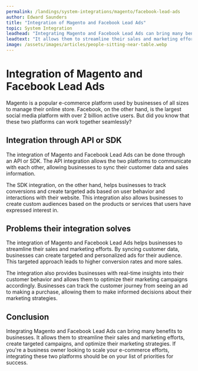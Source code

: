 ```yaml
---
permalink: /landings/system-integrations/magento/facebook-lead-ads
author: Edward Saunders
title: "Integration of Magento and Facebook Lead Ads"
topic: System Integration
leadhead: "Integrating Magento and Facebook Lead Ads can bring many benefits to businesses"
leadtext: "It allows them to streamline their sales and marketing efforts, create targeted campaigns, and optimize their marketing strategies. If you're a business owner looking to scale your e-commerce efforts, integrating these two platforms should be on your list of priorities for success."
image: /assets/images/articles/people-sitting-near-table.webp
---
```

<div class="arttext">	<h1>Integration of Magento and Facebook Lead Ads</h1>
	<p>Magento is a popular e-commerce platform used by businesses of all sizes to manage their online store. Facebook, on the other hand, is the largest social media platform with over 2 billion active users. But did you know that these two platforms can work together seamlessly?</p>
	<h2>Integration through API or SDK</h2>
	<p>The integration of Magento and Facebook Lead Ads can be done through an API or SDK. The API integration allows the two platforms to communicate with each other, allowing businesses to sync their customer data and sales information.</p>
	<p>The SDK integration, on the other hand, helps businesses to track conversions and create targeted ads based on user behavior and interactions with their website. This integration also allows businesses to create custom audiences based on the products or services that users have expressed interest in.</p>
	<h2>Problems their integration solves</h2>
	<p>The integration of Magento and Facebook Lead Ads helps businesses to streamline their sales and marketing efforts. By syncing customer data, businesses can create targeted and personalized ads for their audience. This targeted approach leads to higher conversion rates and more sales.</p>
	<p>The integration also provides businesses with real-time insights into their customer behavior and allows them to optimize their marketing campaigns accordingly. Businesses can track the customer journey from seeing an ad to making a purchase, allowing them to make informed decisions about their marketing strategies.</p>
	<h2>Conclusion</h2>
	<p>Integrating Magento and Facebook Lead Ads can bring many benefits to businesses. It allows them to streamline their sales and marketing efforts, create targeted campaigns, and optimize their marketing strategies. If you're a business owner looking to scale your e-commerce efforts, integrating these two platforms should be on your list of priorities for success.</p>
</div>